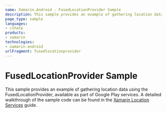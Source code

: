 ```yaml
---
name: Xamarin.Android - FusedLocationProvider Sample
description: This sample provides an example of gathering location data using the FusedLocationProvider, available as part of Google Play services. A detailed...
page_type: sample
languages:
- csharp
products:
- xamarin
technologies:
- xamarin-android
urlFragment: fusedlocationprovider
---
```

# FusedLocationProvider Sample

This sample provides an example of gathering location data using the 
FusedLocationProvider, available as part of Google Play services. A detailed 
walkthrough of the sample code can be found in the 
[Xamarin Location Services](https://developer.xamarin.com/guides/android/platform_features/maps_and_location/location/) 
guide.